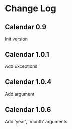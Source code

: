 # Change Log

## Calendar 0.9
Init version 

## Calendar 1.0.1
Add Exceptions

## Calendar 1.0.4
Add argument

## Calendar 1.0.6
Add 'year', 'month' arguments
